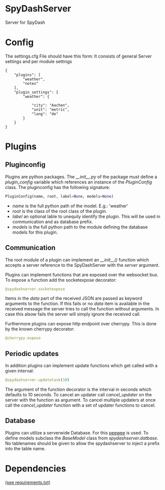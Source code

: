 # SpyDashServer
Server for SpyDash

# Config
The settings.cfg File should have this form:
It consists of general Server settings and per module settings

```
{
    "plugins": [
        "weather",
        "notes"
    ],
    "plugin_settings": {
        "weather": {

            "city": "Aachen",
            "unit": "metric",
            "lang": "de"
        }
    }
}

```

# Plugins
## Pluginconfig
Plugins are python packages. The *\_\_init\_\_.py* of the package must define a *plugin_config* variable which references an instance of the *PluginConfig* class.
The pluginconfig has the following signature:
```python
PluginConfig(name, root, label=None, models=None)
```
- *name* is the full python path of the model. E.g.: 'weather'
- *root* is the class of the root class of the plugin.
- *label* an optional lable to unequily identify the plugin. This will be used in communication and as database prefix.
- *models* is the full python path to the module defining the database models for this plugin.

## Communication
The root module of a plugin can implement an *\_\_init\_\_()* function which accepts a server reference to the SpyDashServer with the *server* argument.

Plugins can implement functions that are exposed over the websocket bus. To expose a function add the socketexpose decorator:
```python
@spydashserver.socketexpose
```
Items in the *data* part of the received JSON are passed as keyword arguments to the function.
If this fails or no *data* item is available in the received message the server tries to call the function without arguments.
In case this alsow fails the server will simply ignore the received call.

Furthermore plugins can expose http endpoint over cherrypy. This is done by the known cherrypy decorator:
```python
@cherrypy.expose

```

## Periodic updates

In addition plugins can implement update functions which get called with a given interval:
```python
@spydashserver.updatetask(10)
```
The argument of the function decorator is the interval in seconds which defaults to 10 seconds.
To cancel an updater call *cancel_updater* on the server with the function as argument.
To cancel multiple updaters at once call the *cancel_updater* function with a set of updater functions to cancel.


## Database
Plugins can utilize a serverwide Database. For this [peewee](http://docs.peewee-orm.com/en/latest/) is used.
To define models subclass the *BaseModel* class from *spydashserver.datbase*. No tablenames should be given to allow the
spydashserver to inject a prefix into the table name.

# Dependencies
[(see requirements.txt)](requirements.txt)

